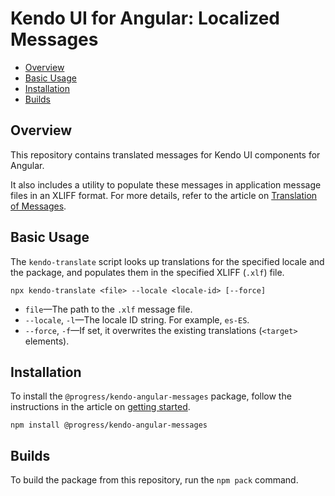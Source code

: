 # Kendo UI for Angular: Localized Messages

* [Overview](https://github.com/telerik/kendo-angular-messages#overview)
* [Basic Usage](https://github.com/telerik/kendo-angular-messages#basic-usage)
* [Installation](https://github.com/telerik/kendo-angular-messages#installation)
* [Builds](https://github.com/telerik/kendo-angular-messages#builds)

## Overview

This repository contains translated messages for Kendo UI components for Angular.

It also includes a utility to populate these messages in application message files in an XLIFF format. For more details, refer to the article on [Translation of Messages](https://www.telerik.com/kendo-angular-ui/components/globalization/localization/messages/).

## Basic Usage

The `kendo-translate` script looks up translations for the specified locale and the package, and populates them in the specified XLIFF (`.xlf`) file.

```
npx kendo-translate <file> --locale <locale-id> [--force]
```

* `file`&mdash;The path to the `.xlf` message file.
* `--locale`, `-l`&mdash;The locale ID string. For example, `es-ES`.
* `--force`, `-f`&mdash;If set, it overwrites the existing translations (`<target>` elements).

## Installation

To install the `@progress/kendo-angular-messages` package, follow the instructions in the article on [getting started](https://www.telerik.com/kendo-angular-ui/getting-started/).

```
npm install @progress/kendo-angular-messages
```

## Builds

To build the package from this repository, run the `npm pack` command.
